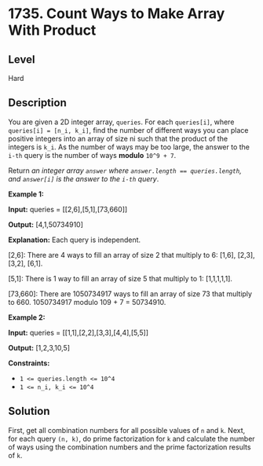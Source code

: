 # 1735. Count Ways to Make Array With Product
## Level
Hard

## Description
You are given a 2D integer array, `queries`. For each `queries[i]`, where `queries[i] = [n_i, k_i]`, find the number of different ways you can place positive integers into an array of size ni such that the product of the integers is `k_i`. As the number of ways may be too large, the answer to the `i-th` query is the number of ways **modulo** `10^9 + 7`.

Return *an integer array `answer` where `answer.length == queries.length`, and `answer[i]` is the answer to the `i-th` query*.

**Example 1:**

**Input:** queries = [[2,6],[5,1],[73,660]]

**Output:** [4,1,50734910]

**Explanation:** Each query is independent.

[2,6]: There are 4 ways to fill an array of size 2 that multiply to 6: [1,6], [2,3], [3,2], [6,1].

[5,1]: There is 1 way to fill an array of size 5 that multiply to 1: [1,1,1,1,1].

[73,660]: There are 1050734917 ways to fill an array of size 73 that multiply to 660. 1050734917 modulo 109 + 7 = 50734910.

**Example 2:**

**Input:** queries = [[1,1],[2,2],[3,3],[4,4],[5,5]]

**Output:** [1,2,3,10,5]

**Constraints:**

* `1 <= queries.length <= 10^4`
* `1 <= n_i, k_i <= 10^4`

## Solution
First, get all combination numbers for all possible values of `n` and `k`. Next, for each query `(n, k)`, do prime factorization for `k` and calculate the number of ways using the combination numbers and the prime factorization results of `k`.
